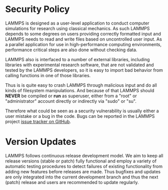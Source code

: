 # Security Policy

LAMMPS is designed as a user-level application to conduct computer
simulations for research using classical mechanics.  As such LAMMPS
depends to some degrees on users providing correctly formatted input and
LAMMPS needs to read and write files based on uncontrolled user input.
As a parallel application for use in high-performance computing
environments, performance critical steps are also done without checking
data.

LAMMPS also is interfaced to a number of external libraries, including
libraries with experimental research software, that are not validated
and tested by the LAMMPS developers, so it is easy to import bad
behavior from calling functions in one of those libraries.

Thus is is quite easy to crash LAMMPS through malicious input and do all
kinds of filesystem manipulations.  And because of that LAMMPS should
**NEVER** be compiled or **run** as superuser, either from a "root" or
"administrator" account directly or indirectly via "sudo" or "su".

Therefore what could be seen as a security vulnerability is usually
either a user mistake or a bug in the code.  Bugs can be reported in
the LAMMPS project
[issue tracker on GitHub](https://github.com/lammps/lammps/issues).


# Version Updates

LAMMPS follows continuous release development model.  We aim to keep all
release versions (stable or patch) fully functional and employ a variety
of automatic testing procedures to detect failures of existing
functionality from adding new features before releases are made.  Thus
bugfixes and updates are only integrated into the current development
branch and thus the next (patch) release and users are recommended to
update regularly.
